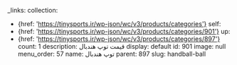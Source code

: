_links:
  collection:
  - {href: 'https://tinysports.ir/wp-json/wc/v3/products/categories'}
  self:
  - {href: 'https://tinysports.ir/wp-json/wc/v3/products/categories/901'}
  up:
  - {href: 'https://tinysports.ir/wp-json/wc/v3/products/categories/897'}
count: 1
description: قیمت توپ هندبال
display: default
id: 901
image: null
menu_order: 57
name: توپ هندبال
parent: 897
slug: handball-ball
